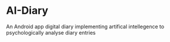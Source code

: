 # AI-Diary
An Android app digital diary implementing artifical intellegence to psychologically analyse diary entries
